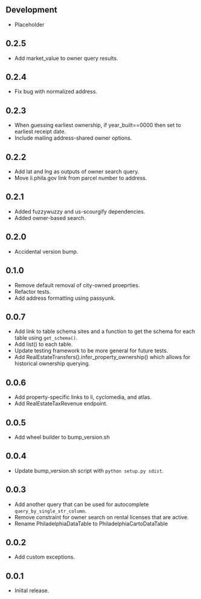 Development
-----------

* Placeholder

0.2.5
-----

* Add market_value to owner query results.

0.2.4
-----

* Fix bug with normalized address.

0.2.3
-----

* When guessing earliest ownership, if year_built==0000 then set to earliest receipt date.
* Include mailing address-shared owner options.

0.2.2
-----

* Add lat and lng as outputs of owner search query.
* Move li.phila.gov link from parcel number to address.

0.2.1
-----

* Added fuzzywuzzy and us-scourgify dependencies.
* Added owner-based search.

0.2.0
-----

* Accidental version bump.

0.1.0
-----

* Remove default removal of city-owned proeprties.
* Refactor tests.
* Add address formatting using passyunk.

0.0.7
-----

* Add link to table schema sites and a function to get the schema for each table using `get_schema()`.
* Add list() to each table.
* Update testing framework to be more general for future tests.
* Add RealEstateTransfers().infer_property_ownership() which allows for historical ownership querying.

0.0.6
-----

* Add property-specific links to li, cyclomedia, and atlas.
* Add RealEstateTaxRevenue endpoint.

0.0.5
-----

* Add wheel builder to bump_version.sh

0.0.4
-----

* Update bump_version.sh script with `python setup.py sdist`.

0.0.3
-----

* Add another query that can be used for autocomplete `query_by_single_str_column`.
* Remove constraint for owner search on rental licenses that are active.
* Rename PhiladelphiaDataTable to PhiladelphiaCartoDataTable

0.0.2
-----

* Add custom exceptions.

0.0.1
-----

* Iniital release.
